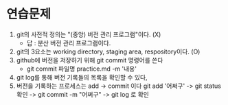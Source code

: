 # 연습문제

1. git의 사전적 정의는 "(중앙) 버전 관리 프로그램"이다. (X)
   - 답 : 분산 버전 관리 프로그램이다.
2. git의 3요소는 working directory, staging area, respository이다. (O)
3. github에 버전을 저장하기 위해 git commit 명령어를 쓴다 
   - git commit 파일명 practice.md -m '내용' 
4. git log를 통해 버전 기록들의 목록을 확인할 수 있다,
5. 버전을 기록하는 프로세스는 add -> commit 이다 
   git add '어쩌구' -> git status 확인 -> git commit -m "어쩌구" -> git log 로 확인 


